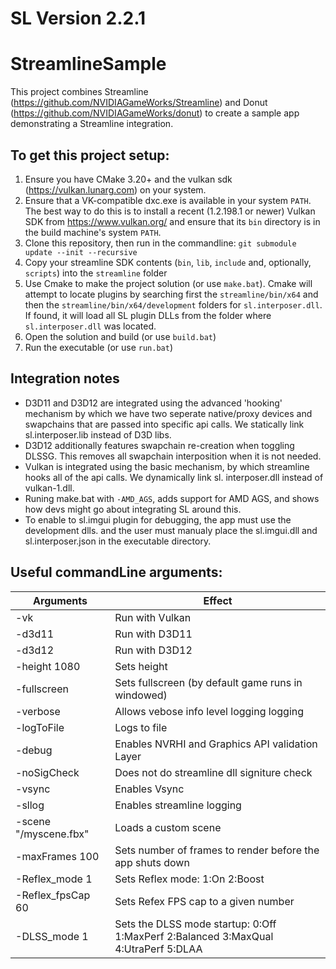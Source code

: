 # SL Version 2.2.1

# StreamlineSample

This project combines Streamline (https://github.com/NVIDIAGameWorks/Streamline) and Donut (https://github.com/NVIDIAGameWorks/donut) to create a sample app demonstrating a Streamline integration.


## To get this project setup:
1. Ensure you have CMake 3.20+ and the vulkan sdk (https://vulkan.lunarg.com) on your system.
2. Ensure that a VK-compatible dxc.exe is available in your system `PATH`.  The best way to do this is to install a recent (1.2.198.1 or newer) Vulkan SDK from https://www.vulkan.org/ and ensure that its `bin` directory is in the build machine's system `PATH`.
3. Clone this repository, then run in the commandline: `git submodule update --init --recursive`
4. Copy your streamline SDK contents (`bin`, `lib`, `include` and, optionally, `scripts`) into the `streamline` folder
5. Use Cmake to make the project solution (or use `make.bat`). Cmake will attempt to locate plugins by searching first the `streamline/bin/x64` and then the `streamline/bin/x64/development` folders for `sl.interposer.dll`. If found, it will load all SL plugin DLLs from the folder where `sl.interposer.dll` was located.
6. Open the solution and build (or use `build.bat`)
7. Run the executable (or use `run.bat`)


## Integration notes
- D3D11 and D3D12 are integrated using the advanced 'hooking' mechanism by which we have two seperate native/proxy devices and swapchains that are passed into specific api calls. We statically link sl.interposer.lib instead of D3D libs.
- D3D12 additionally features swapchain re-creation when toggling DLSSG. This removes all swapchain interposition when it is not needed.
- Vulkan is integrated using the basic mechanism, by which streamline hooks all of the api calls. We dynamically link sl.
interposer.dll instead of vulkan-1.dll. 
- Runing make.bat with `-AMD_AGS`, adds support for AMD AGS, and shows how devs might go about integrating SL around this. 
- To enable to sl.imgui plugin for debugging, the app must use the development dlls. and the user must manualy place the sl.imgui.dll and sl.interposer.json in the executable directory.

## Useful commandLine arguments: 
Arguments                                                                                 | Effect
---                                                                                       | ---
-vk                                                                                       | Run with Vulkan
-d3d11                                                                                    | Run with D3D11
-d3d12                                                                                    | Run with D3D12
-height 1080                                                                              | Sets height
-fullscreen                                                                               | Sets fullscreen (by default game runs in windowed)
-verbose                                                                                  | Allows vebose info level logging logging
-logToFile                                                                                | Logs to file
-debug                                                                                    | Enables NVRHI and Graphics API validation Layer
-noSigCheck                                                                               | Does not do streamline dll signiture check 
-vsync                                                                                    | Enables Vsync
-sllog                                                                                    | Enables streamline logging
-scene "/myscene.fbx"                                                                     | Loads a custom scene
-maxFrames 100                                                                            | Sets number of frames to render before the app shuts down
-Reflex_mode 1                                                                            | Sets Reflex mode: 1:On 2:Boost
-Reflex_fpsCap 60                                                                         | Sets Refex FPS cap to a given number
-DLSS_mode 1                                                                              | Sets the DLSS mode startup: 0:Off 1:MaxPerf 2:Balanced 3:MaxQual 4:UtraPerf 5:DLAA
